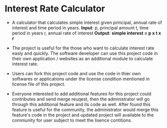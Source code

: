 # Interest Rate Calculator

* A calculator that calculates simple interest given principal, annual rate of interest and time period in years.
**Input**:
   p, principal amount
   t, time period in years
   r, annual rate of interest
**Output**:
   **simple interest = p x t x r**

* The project is useful for the those who want to calculate interest rate easly and quickly. The software developer can use this project code in their own application / websites as an additional module to calculate interest rate.

* Users can fork this project code and use the code in thier own softwares or applications under the license condition mentioned in license file of this project.

* Everyone interested to add additional features for this project could contributes and send merge reuqest, then the administrator will go through this additional feature and its code as well. After found this feature is useful for the community, the administrator would merge this feature's code in the project and updated project will available to the community for user subject to meet the lisence contitions.
